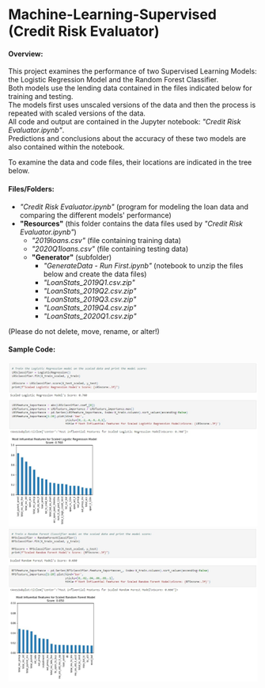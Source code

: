 # Machine-Learning-Supervised (Credit Risk Evaluator)

#### Overview:
This project examines the performance of two Supervised Learning Models: the Logistic Regression Model and the Random Forest Classifier.<br>
Both models use the lending data contained in the files indicated below for training and testing.<br>
The models first uses unscaled versions of the data and then the process is repeated with scaled versions of the data.<br>
All code and output are contained in the Jupyter notebook: *"Credit Risk Evaluator.ipynb"*.<br>
Predictions and conclusions about the accuracy of these two models are also contained within the notebook.

To examine the data and code files, their locations are indicated in the tree below.

#### Files/Folders:

+ *"Credit Risk Evaluator.ipynb"* (program for modeling the loan data and comparing the different models' performance)
+ **"Resources"** (this folder contains the data files used by *"Credit Risk Evaluator.ipynb"*) <br>
	- *"2019loans.csv"* (file containing training data) <br>
	- *"2020Q1loans.csv"* (file containing testing data) <br>
	- **"Generator"** (subfolder) <br>
		- *"GenerateData - Run First.ipynb"* (notebook to unzip the files below and create the data files) <br>
		- *"LoanStats_2019Q1.csv.zip"*
		- *"LoanStats_2019Q2.csv.zip"*
		- *"LoanStats_2019Q3.csv.zip"*
		- *"LoanStats_2019Q4.csv.zip"*
		- *"LoanStats_2020Q1.csv.zip"*	

(Please do not delete, move, rename, or alter!) <br>
 
#### Sample Code:
<img src="/Images/LogisticRegression.jpg">
<img src="/Images/RandomForest.jpg">
